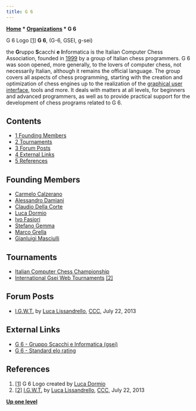 ```yaml
---
title: G 6
---
```

**[Home](Home "Home") * [Organizations](Organizations "Organizations") * G 6**

[](http://www.g-sei.org/) G 6 Logo <a id="cite-note-1" href="#cite-ref-1">[1]</a>
**G 6**, (G-6, GSEI, g-sei)

the **G**ruppo **S**cacchi **e** **I**nformatica is the Italian Computer Chess Association, founded in [1999](Timeline#1999 "Timeline") by a group of Italian chess programmers. G 6 was soon opened, more generally, to the lovers of computer chess, not necessarily Italian, although it remains the official language. The group covers all aspects of chess programming, starting with the creation and optimization of chess engines up to the realization of the [graphical user interface](GUI "GUI"), tools and more. It deals with matters at all levels, for beginners and advanced programmers, as well as to provide practical support for the development of chess programs related to G 6.

## Contents

- [1 Founding Members](#founding-members)
- [2 Tournaments](#tournaments)
- [3 Forum Posts](#forum-posts)
- [4 External Links](#external-links)
- [5 References](#references)

## Founding Members

- [Carmelo Calzerano](Carmelo_Calzerano "Carmelo Calzerano")
- [Alessandro Damiani](Alessandro_Damiani "Alessandro Damiani")
- [Claudio Della Corte](Claudio_Della_Corte "Claudio Della Corte")
- [Luca Dormio](Luca_Dormio "Luca Dormio")
- [Ivo Fasiori](index.php?title=Ivo_Fasiori&action=edit&redlink=1 "Ivo Fasiori (page does not exist)")
- [Stefano Gemma](Stefano_Gemma "Stefano Gemma")
- [Marco Grella](index.php?title=Marco_Grella&action=edit&redlink=1 "Marco Grella (page does not exist)")
- [Gianluigi Masciulli](Gianluigi_Masciulli "Gianluigi Masciulli")

## Tournaments

- [Italian Computer Chess Championship](Italian_Computer_Chess_Championship "Italian Computer Chess Championship")
- [International Gsei Web Tournaments](Italian_Computer_Chess_Championship#IGWT "Italian Computer Chess Championship") <a id="cite-note-2" href="#cite-ref-2">[2]</a>

## Forum Posts

- [I.G.W.T.](http://www.talkchess.com/forum/viewtopic.php?t=48723) by [Luca Lissandrello](Luca_Lissandrello "Luca Lissandrello"), [CCC](CCC "CCC"), July 22, 2013

## External Links

- [G 6 - Gruppo Scacchi e Informatica (gsei)](http://www.g-sei.org/)
- [G 6 - Standard elo rating](http://www.g-sei.org/classifica/)

## References

1. <a id="cite-ref-1" href="#cite-note-1">[1]</a> G 6 Logo created by [Luca Dormio](Luca_Dormio "Luca Dormio")
1. <a id="cite-ref-2" href="#cite-note-2">[2]</a> [I.G.W.T.](http://www.talkchess.com/forum/viewtopic.php?t=48723) by [Luca Lissandrello](Luca_Lissandrello "Luca Lissandrello"), [CCC](CCC "CCC"), July 22, 2013

**[Up one level](Organizations "Organizations")**

